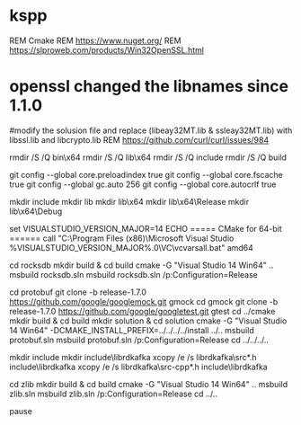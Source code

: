 # kspp

REM Cmake 
REM https://www.nuget.org/
REM https://slproweb.com/products/Win32OpenSSL.html
# openssl changed the libnames since 1.1.0
#modify the solusion file and replace (libeay32MT.lib & ssleay32MT.lib) with libssl.lib and libcrypto.lib
REM https://github.com/curl/curl/issues/984

rmdir /S /Q bin\x64
rmdir /S /Q lib\x64
rmdir /S /Q include
rmdir /S /Q build

git config --global core.preloadindex true
git config --global core.fscache true
git config --global gc.auto 256
git config --global core.autocrlf true

mkdir include
mkdir lib
mkdir lib\x64
mkdir lib\x64\Release
mkdir lib\x64\Debug

set VISUALSTUDIO_VERSION_MAJOR=14
ECHO ===== CMake for 64-bit ======
call "C:\Program Files (x86)\Microsoft Visual Studio %VISUALSTUDIO_VERSION_MAJOR%.0\VC\vcvarsall.bat" amd64

cd rocksdb
mkdir build & cd build
cmake -G "Visual Studio 14 Win64" ..
msbuild rocksdb.sln
msbuild rocksdb.sln /p:Configuration=Release

cd protobuf
git clone -b release-1.7.0 https://github.com/google/googlemock.git gmock
cd gmock
git clone -b release-1.7.0 https://github.com/google/googletest.git gtest
cd ../cmake
mkdir build & cd build
mkdir solution & cd solution
cmake -G "Visual Studio 14 Win64" -DCMAKE_INSTALL_PREFIX=../../../../install ../..
msbuild protobuf.sln
msbuild protobuf.sln /p:Configuration=Release
cd ../../../..


mkdir include
mkdir include\librdkafka
xcopy /e /s librdkafka\src\*.h include\librdkafka
xcopy /e /s librdkafka\src-cpp\*.h include\librdkafka

cd zlib
mkdir build & cd build
cmake -G "Visual Studio 14 Win64" ..
msbuild zlib.sln
msbuild zlib.sln /p:Configuration=Release
cd ../..

pause


